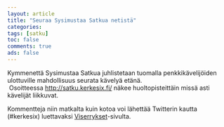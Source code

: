 ```yaml
--- 
layout: article 
title: "Seuraa Sysimustaa Satkua netistä" 
categories: 
tags: [satku]
toc: false 
comments: true 
ads: false 
--- 
```


Kymmenettä Sysimustaa Satkua juhlistetaan tuomalla penkkikävelijöiden
ulottuville mahdollisuus seurata kävelyä etänä.
 Osoitteessa <http://satku.kerkesix.fi/> näkee huoltopisteittäin missä
asti kävelijät liikkuvat.

Kommentteja niin matkalta kuin kotoa voi lähettää Twitterin kautta
(\#kerkesix) luettavaksi
[Viserrykset](http://satku.kerkesix.fi/satkux/Tweet)-sivulta. 

